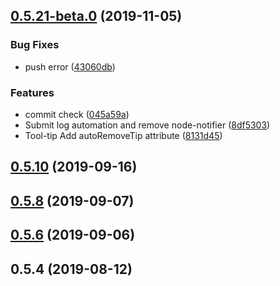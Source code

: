 ## [0.5.21-beta.0](https://github.com/Linkontoask/v-easy-components/compare/0.5.10...0.5.21-beta.0) (2019-11-05)


### Bug Fixes

* push error ([43060db](https://github.com/Linkontoask/v-easy-components/commit/43060db205733c4feb5afad3044f1ec11368f2b5))


### Features

* commit check ([045a59a](https://github.com/Linkontoask/v-easy-components/commit/045a59a05fd02f97228be83589bb0d7b80217b62))
* Submit log automation and remove node-notifier ([8df5303](https://github.com/Linkontoask/v-easy-components/commit/8df5303926b3e8bf5f19783b18715fbd42c9ce89))
* Tool-tip Add autoRemoveTip attribute ([8131d45](https://github.com/Linkontoask/v-easy-components/commit/8131d45d09ef8dcb6041c1fb18321bf56093780d))



## [0.5.10](https://github.com/Linkontoask/v-easy-components/compare/0.5.8...0.5.10) (2019-09-16)



## [0.5.8](https://github.com/Linkontoask/v-easy-components/compare/0.5.7...0.5.8) (2019-09-07)



## [0.5.6](https://github.com/Linkontoask/v-easy-components/compare/0.5.5...0.5.6) (2019-09-06)



## 0.5.4 (2019-08-12)



